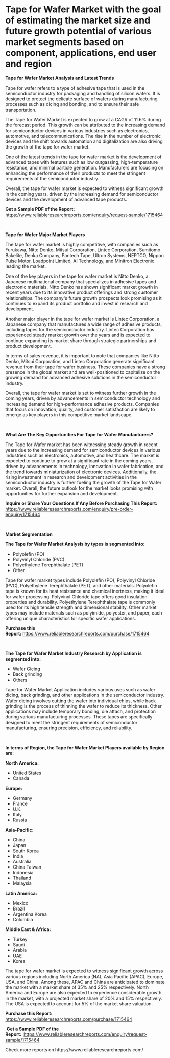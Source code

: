 <p><h1>Tape for Wafer Market with the goal of estimating the market size and future growth potential of various market segments based on component, applications, end user and region</h1></p><p><strong>Tape for Wafer Market Analysis and Latest Trends</strong></p>
<p><p>Tape for wafer refers to a type of adhesive tape that is used in the semiconductor industry for packaging and handling of silicon wafers. It is designed to protect the delicate surface of wafers during manufacturing processes such as dicing and bonding, and to ensure their safe transportation.</p><p>The Tape for Wafer Market is expected to grow at a CAGR of 11.6% during the forecast period. This growth can be attributed to the increasing demand for semiconductor devices in various industries such as electronics, automotive, and telecommunications. The rise in the number of electronic devices and the shift towards automation and digitalization are also driving the growth of the tape for wafer market.</p><p>One of the latest trends in the tape for wafer market is the development of advanced tapes with features such as low outgassing, high-temperature resistance, and minimal particle generation. Manufacturers are focusing on enhancing the performance of their products to meet the stringent requirements of the semiconductor industry.</p><p>Overall, the tape for wafer market is expected to witness significant growth in the coming years, driven by the increasing demand for semiconductor devices and the development of advanced tape products.</p></p>
<p><strong>Get a Sample PDF of the Report:&nbsp;</strong> <a href="https://www.reliableresearchreports.com/enquiry/request-sample/1715464">https://www.reliableresearchreports.com/enquiry/request-sample/1715464</a></p>
<p>&nbsp;</p>
<p><strong>Tape for Wafer Major Market Players</strong></p>
<p><p>The tape for wafer market is highly competitive, with companies such as Furukawa, Nitto Denko, Mitsui Corporation, Lintec Corporation, Sumitomo Bakelite, Denka Company, Pantech Tape, Ultron Systems, NEPTCO, Nippon Pulse Motor, Loadpoint Limited, AI Technology, and Minitron Electronic leading the market.</p><p>One of the key players in the tape for wafer market is Nitto Denko, a Japanese multinational company that specializes in adhesive tapes and electronic materials. Nitto Denko has shown significant market growth in recent years due to its innovative product offerings and strong customer relationships. The company's future growth prospects look promising as it continues to expand its product portfolio and invest in research and development.</p><p>Another major player in the tape for wafer market is Lintec Corporation, a Japanese company that manufactures a wide range of adhesive products, including tapes for the semiconductor industry. Lintec Corporation has experienced steady market growth over the years and is expected to continue expanding its market share through strategic partnerships and product development.</p><p>In terms of sales revenue, it is important to note that companies like Nitto Denko, Mitsui Corporation, and Lintec Corporation generate significant revenue from their tape for wafer business. These companies have a strong presence in the global market and are well-positioned to capitalize on the growing demand for advanced adhesive solutions in the semiconductor industry.</p><p>Overall, the tape for wafer market is set to witness further growth in the coming years, driven by advancements in semiconductor technology and increasing demand for high-performance adhesive products. Companies that focus on innovation, quality, and customer satisfaction are likely to emerge as key players in this competitive market landscape.</p></p>
<p>&nbsp;</p>
<p><strong>What Are The Key Opportunities For Tape for Wafer Manufacturers?</strong></p>
<p><p>The Tape for Wafer market has been witnessing steady growth in recent years due to the increasing demand for semiconductor devices in various industries such as electronics, automotive, and healthcare. The market is expected to continue to grow at a significant rate in the coming years, driven by advancements in technology, innovation in wafer fabrication, and the trend towards miniaturization of electronic devices. Additionally, the rising investment in research and development activities in the semiconductor industry is further fueling the growth of the Tape for Wafer market. Overall, the future outlook for the market looks promising with opportunities for further expansion and development.</p></p>
<p><strong>Inquire or Share Your Questions If Any Before Purchasing This Report:</strong> <a href="https://www.reliableresearchreports.com/enquiry/pre-order-enquiry/1715464">https://www.reliableresearchreports.com/enquiry/pre-order-enquiry/1715464</a></p>
<p>&nbsp;</p>
<p><strong>Market Segmentation</strong></p>
<p><strong>The Tape for Wafer Market Analysis by types is segmented into:</strong></p>
<p><ul><li>Polyolefin (PO)</li><li>Polyvinyl Chloride (PVC)</li><li>Polyethylene Terephthalate (PET)</li><li>Other</li></ul></p>
<p><p>Tape for wafer market types include Polyolefin (PO), Polyvinyl Chloride (PVC), Polyethylene Terephthalate (PET), and other materials. Polyolefin tape is known for its heat resistance and chemical inertness, making it ideal for wafer processing. Polyvinyl Chloride tape offers good insulation properties and durability. Polyethylene Terephthalate tape is commonly used for its high tensile strength and dimensional stability. Other market types may include materials such as polyimide, polyester, and paper, each offering unique characteristics for specific wafer applications.</p></p>
<p><strong>Purchase this Report:&nbsp;</strong><a href="https://www.reliableresearchreports.com/purchase/1715464">https://www.reliableresearchreports.com/purchase/1715464</a></p>
<p>&nbsp;</p>
<p><strong>The Tape for Wafer Market Industry Research by Application is segmented into:</strong></p>
<p><ul><li>Wafer Gicing</li><li>Back grinding</li><li>Others</li></ul></p>
<p><p>Tape for Wafer Market Application includes various uses such as wafer dicing, back grinding, and other applications in the semiconductor industry. Wafer dicing involves cutting the wafer into individual chips, while back grinding is the process of thinning the wafer to reduce its thickness. Other applications may include temporary bonding, die attach, and protection during various manufacturing processes. These tapes are specifically designed to meet the stringent requirements of semiconductor manufacturing, ensuring precision, efficiency, and reliability.</p></p>
<p>&nbsp;</p>
<p><strong>In terms of Region, the Tape for Wafer Market Players available by Region are:</strong></p>
<p>
    <p> <strong> North America: </strong>
        <ul>
            <li>United States</li>
            <li>Canada</li>
        </ul>
        </p> 
    <p> <strong> Europe: </strong>
        <ul>
            <li>Germany</li>
            <li>France</li>
            <li>U.K.</li>
            <li>Italy</li>
            <li>Russia</li>
        </ul>
        </p> 
    <p> <strong> Asia-Pacific: </strong>
        <ul>
            <li>China</li>
            <li>Japan</li>
            <li>South Korea</li>
            <li>India</li>
            <li>Australia</li>
            <li>China Taiwan</li>
            <li>Indonesia</li>
            <li>Thailand</li>
            <li>Malaysia</li>
        </ul>
        </p> 
    <p> <strong> Latin America: </strong>
        <ul>
            <li>Mexico</li>
            <li>Brazil</li>
            <li>Argentina Korea</li>
            <li>Colombia</li>
        </ul>
        </p> 
    <p> <strong> Middle East & Africa: </strong>
        <ul>
            <li>Turkey</li>
            <li>Saudi</li>
            <li>Arabia</li>
            <li>UAE</li>
            <li>Korea</li>
        </ul>
    </p>
    </p>
<p><p>The tape for wafer market is expected to witness significant growth across various regions including North America (NA), Asia Pacific (APAC), Europe, USA, and China. Among these, APAC and China are anticipated to dominate the market with a market share of 35% and 25% respectively. North America and Europe are also expected to experience considerable growth in the market, with a projected market share of 20% and 15% respectively. The USA is expected to account for 5% of the market share valuation.</p></p>
<p><strong>Purchase this Report: </strong><a href="https://www.reliableresearchreports.com/purchase/1715464">https://www.reliableresearchreports.com/purchase/1715464</a></p>
<p>&nbsp;<strong>Get a Sample PDF of the Report:&nbsp;&nbsp;</strong><a href="https://www.reliableresearchreports.com/enquiry/request-sample/1715464">https://www.reliableresearchreports.com/enquiry/request-sample/1715464</a></p>
<p><strong></strong></p>
<p>Check more reports on https://www.reliableresearchreports.com/</p>